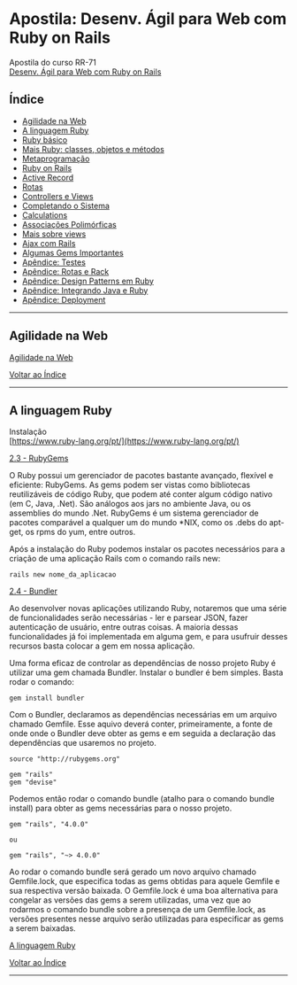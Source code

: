 # Apostila: Desenv. Ágil para Web com Ruby on Rails

Apostila do curso RR-71  
[Desenv. Ágil para Web com Ruby on Rails](https://www.caelum.com.br/apostila-ruby-on-rails/)

## <a name="indice">Índice</a>

- [Agilidade na Web](#parte1)
- [A linguagem Ruby](#parte2)
- [Ruby básico](#parte3)
- [Mais Ruby: classes, objetos e métodos](#parte4)
- [Metaprogramação](#parte5)
- [Ruby on Rails](#parte6)
- [Active Record](#parte7)
- [Rotas](#parte8)
- [Controllers e Views](#parte9)
- [Completando o Sistema](#parte10)
- [Calculations](#parte11)
- [Associações Polimórficas](#parte12)
- [Mais sobre views](#parte13)
- [Ajax com Rails](#parte14)
- [Algumas Gems Importantes](#parte15)
- [Apêndice: Testes](#parte16)
- [Apêndice: Rotas e Rack](#parte17)
- [Apêndice: Design Patterns em Ruby](#parte18)
- [Apêndice: Integrando Java e Ruby](#parte19)
- [Apêndice: Deployment](#parte20)

---

## <a name="parte1">Agilidade na Web</a>

[Agilidade na Web](https://www.caelum.com.br/apostila-ruby-on-rails/agilidade-na-web/)


[Voltar ao Índice](#indice)

---

## <a name="parte2">A linguagem Ruby</a>

Instalação  
[https://www.ruby-lang.org/pt/](https://www.ruby-lang.org/pt/)

[2.3 - RubyGems](https://www.caelum.com.br/apostila-ruby-on-rails/a-linguagem-ruby/#2-3-rubygems)

O Ruby possui um gerenciador de pacotes bastante avançado, flexível e eficiente: RubyGems. As gems podem ser vistas como bibliotecas reutilizáveis de código Ruby, que podem até conter algum código nativo (em C, Java, .Net). São análogos aos jars no ambiente Java, ou os assemblies do mundo .Net. RubyGems é um sistema gerenciador de pacotes comparável a qualquer um do mundo *NIX, como os .debs do apt-get, os rpms do yum, entre outros.

Após a instalação do Ruby podemos instalar os pacotes necessários para a criação de uma aplicação Rails com o comando rails new:

```
rails new nome_da_aplicacao
```

[2.4 - Bundler](https://www.caelum.com.br/apostila-ruby-on-rails/a-linguagem-ruby/#2-4-bundler-)

Ao desenvolver novas aplicações utilizando Ruby, notaremos que uma série de funcionalidades serão necessárias - ler e parsear JSON, fazer autenticação de usuário, entre outras coisas. A maioria dessas funcionalidades já foi implementada em alguma gem, e para usufruir desses recursos basta colocar a gem em nossa aplicação.

Uma forma eficaz de controlar as dependências de nosso projeto Ruby é utilizar uma gem chamada Bundler. Instalar o bundler é bem simples. Basta rodar o comando:

```
gem install bundler
```
Com o Bundler, declaramos as dependências necessárias em um arquivo chamado Gemfile. Esse aquivo deverá conter, primeiramente, a fonte de onde onde o Bundler deve obter as gems e em seguida a declaração das dependências que usaremos no projeto.
```
source "http://rubygems.org"

gem "rails"
gem "devise"
```

Podemos então rodar o comando bundle (atalho para o comando bundle install) para obter as gems necessárias para o nosso projeto.

```
gem "rails", "4.0.0"

ou

gem "rails", "~> 4.0.0"
```
Ao rodar o comando bundle será gerado um novo arquivo chamado Gemfile.lock, que especifica todas as gems obtidas para aquele Gemfile e sua respectiva versão baixada. O Gemfile.lock é uma boa alternativa para congelar as versões das gems a serem utilizadas, uma vez que ao rodarmos o comando bundle sobre a presença de um Gemfile.lock, as versões presentes nesse arquivo serão utilizadas para especificar as gems a serem baixadas.

[A linguagem Ruby](https://www.caelum.com.br/apostila-ruby-on-rails/a-linguagem-ruby/)

[Voltar ao Índice](#indice)

---

